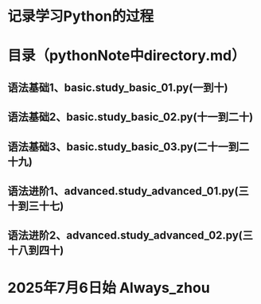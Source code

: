 # 记录学习Python的过程

# 目录（pythonNote中directory.md）
## 语法基础1、basic.study_basic_01.py(一到十)
## 语法基础2、basic.study_basic_02.py(十一到二十)
## 语法基础3、basic.study_basic_03.py(二十一到二十九)
## 语法进阶1、advanced.study_advanced_01.py(三十到三十七)
## 语法进阶2、advanced.study_advanced_02.py(三十八到四十)


# 2025年7月6日始 Always_zhou
